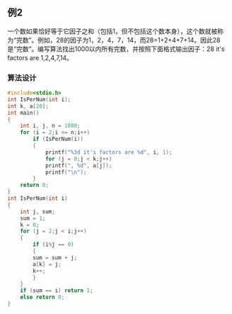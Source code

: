 ## 例2 
一个数如果恰好等于它因子之和（包括1，但不包括这个数本身），这个数就被称为“完数”。例如，28的因子为1，2，4，7，14，而28=1+2+4+7+14。因此28是“完数”。编写算法找出1000以内所有完数，并按照下面格式输出因子：28 it's factors are 1,2,4,7,14。

### 算法设计
```c
#include<stdio.h>
int IsPerNum(int i);
int k, a[20];
int main()
{
    int i, j, n = 1000;
    for (i = 2;i <= n;i++)
        if (IsPerNum(i))
        {
            printf("%3d it's factors are %d", i, 1);
            for (j = 0;j < k;j++)
            printf(", %d", a[j]);
            printf("\n");
        }
    return 0;
}
int IsPerNum(int i)
{
    int j, sum;
    sum = 1;
    k = 0;
    for (j = 2;j < i;j++)
    {
        if (i%j == 0)
        {
        sum = sum + j;
        a[k] = j;
        k++;
        }
    }
    if (sum == i) return 1;
    else return 0;
}
```


